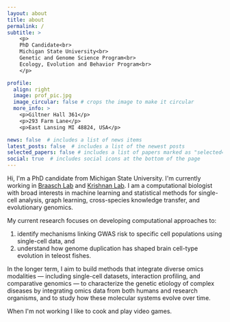 ```yaml
---
layout: about
title: about
permalink: /
subtitle: >
    <p>
    PhD Candidate<br>
    Michigan State University<br>
    Genetic and Genome Science Program<br>
    Ecology, Evolution and Behavior Program<br>
    </p>

profile:
  align: right
  image: prof_pic.jpg
  image_circular: false # crops the image to make it circular
  more_info: >
    <p>Giltner Hall 361</p>
    <p>293 Farm Lane</p>
    <p>East Lansing MI 48824, USA</p>

news: false  # includes a list of news items
latest_posts: false  # includes a list of the newest posts
selected_papers: false # includes a list of papers marked as "selected={true}"
social: true  # includes social icons at the bottom of the page
---
```


Hi, I'm a PhD candidate from Michigan State University. I'm currently working in [Braasch Lab](https://www.fishevodevogeno.org) and [Krishnan Lab](https://www.thekrishnanlab.org). I am a computational biologist with broad interests in machine learning and statistical methods for single-cell analysis, graph learning, cross-species knowledge transfer, and evolutionary genomics.


My current research focuses on developing computational approaches to:
1. identify mechanisms linking GWAS risk to specific cell populations using single-cell data, and
2. understand how genome duplication has shaped brain cell-type evolution in teleost fishes.


In the longer term, I aim to build methods that integrate diverse omics modalities — including single-cell datasets, interaction profiling, and comparative genomics — to characterize the genetic etiology of complex diseases by integrating omics data from both humans and research organisms, and to study how these molecular systems evolve over time.


When I'm not working I like to cook and play video games.

